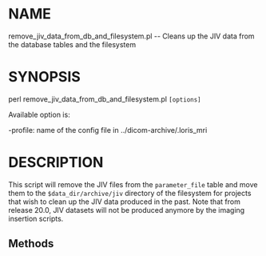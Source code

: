 # NAME

remove\_jiv\_data\_from\_db\_and\_filesystem.pl -- Cleans up the JIV data from the
database tables and the filesystem

# SYNOPSIS

perl remove\_jiv\_data\_from\_db\_and\_filesystem.pl `[options]`

Available option is:

\-profile: name of the config file in ../dicom-archive/.loris\_mri

# DESCRIPTION

This script will remove the JIV files from the `parameter_file` table and
move them to the `$data_dir/archive/jiv` directory of the filesystem for
projects that wish to clean up the JIV data produced in the past. Note that
from release 20.0, JIV datasets will not be produced anymore by the imaging
insertion scripts.

## Methods
